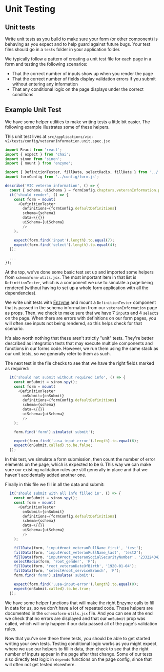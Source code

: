 # Unit Testing

## Unit tests

Write unit tests as you build to make sure your form (or other component) is behaving as you expect and to help guard against future bugs. Your test files should go in a `tests` folder in your application folder. 

We typically follow a pattern of creating a unit test file for each page in a form and testing the following scenarios:

- That the correct number of inputs show up when you render the page
- That the correct number of fields display validation errors if you submit without entering any information
- That any conditional logic on the page displays under the correct conditions

## Example Unit Test

We have some helper utilities to make writing tests a little bit easier. The following example illustrates some of these helpers.

This unit test lives at `src/applications/vic-v2/tests/config/veteranInformation.unit.spec.jsx`

```js
import React from 'react';
import { expect } from 'chai';
import sinon from 'sinon';
import { mount } from 'enzyme';

import { DefinitionTester, fillData, selectRadio, fillDate } from '../../../../platform/testing/unit/schemaform-utils.jsx';
import formConfig from '../config/form.js';

describe('VIC veteran information', () => {
  const { schema, uiSchema } = formConfig.chapters.veteranInformation.pages.veteranInformation;
  it('should render', () => {
    const form = mount(
      <DefinitionTester
        definitions={formConfig.defaultDefinitions}
        schema={schema}
        data=\{{}}
        uiSchema={uiSchema}
        />
    );

    expect(form.find('input').length).to.equal(7);
    expect(form.find('select').length).to.equal(4);
  });

  ...
});
```

At the top, we've done some basic test set up and imported some helpers from `schemaform-utils.jsx`. The most important item in that list is `DefinitionTester`, which is a component we use to simulate a page being rendered (without having to set up a whole form application with all the dependencies).

We write unit tests with [Enzyme](http://airbnb.io/enzyme/) and mount a `DefinitionTester` component that is passed in the schema information from our `veteranInformation` page as props. Then, we check to make sure that we have 7 `input`s and 4 `select`s on the page. When there are errors with definitions on our form pages, you will often see inputs not being rendered, so this helps check for that scenario.

It's also worth nothing that these aren't strictly "unit" tests. They're better described as integration tests that may execute multiple components and functions in our forms code. However, we run them using the same stack as our unit tests, so we generally refer to them as such.

The next test in the file checks to see that we have the right fields marked as required:

```js
  it('should not submit without required info', () => {
    const onSubmit = sinon.spy();
    const form = mount(
      <DefinitionTester
        onSubmit={onSubmit}
        definitions={formConfig.defaultDefinitions}
        schema={schema}
        data=\{{}}
        uiSchema={uiSchema}
        />
    );

    form.find('form').simulate('submit');

    expect(form.find('.usa-input-error').length).to.equal(6);
    expect(onSubmit.called).to.be.false;
  });
```

In this test, we simulate a form submission, then count the number of error elements on the page, which is expected to be 6. This way we can make sure our existing validation rules are still generally in place and that we haven't accidentally added another one.

Finally in this file we fill in all the data and submit:

```js
  it('should submit with all info filled in', () => {
    const onSubmit = sinon.spy();
    const form = mount(
      <DefinitionTester
        onSubmit={onSubmit}
        definitions={formConfig.defaultDefinitions}
        schema={schema}
        data=\{{}}
        uiSchema={uiSchema}
        />
    );

    fillData(form, 'input#root_veteranFullName_first', 'test');
    fillData(form, 'input#root_veteranFullName_last', 'test2');
    fillData(form, 'input#root_veteranSocialSecurityNumber', '233224343');
    selectRadio(form, 'root_gender', 'F');
    fillDate(form, 'root_veteranDateOfBirth', '1920-01-04');
    fillData(form, 'select#root_serviceBranch', 'F');
    form.find('form').simulate('submit');

    expect(form.find('.usa-input-error').length).to.equal(0);
    expect(onSubmit.called).to.be.true;
  });
```

We have some helper functions that will make the right Enzyme calls to fill in data for us, so we don't have a lot of repeated code. Those helpers are documented in the `schemaform-utils.jsx` file. And you can see at the end we check that no errors are displayed and that our `onSubmit` prop was called, which will only happen if our data passed all of the page's validation rules.

Now that you've see these three tests, you should be able to get started writing your own tests. Testing conditional logic works as you might expect, where we use our helpers to fill in data, then check to see that the right number of inputs appear in the page after that change. Some of our tests also directly test logic in `depends` functions on the page config, since that will often not get tested elsewhere.

